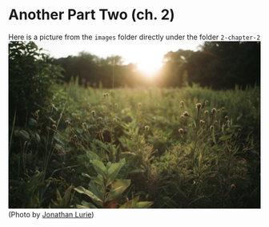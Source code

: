 # Another Part Two (ch. 2)
Here is a picture from the `images` folder directly under the folder `2-chapter-2`
![img placeholder](images/capecod.jpg)
(Photo by [Jonathan Lurie](http://jonathanlurie.fr))
